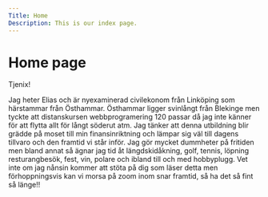 ```yaml
---
Title: Home
Description: This is our index page.
---
```


Home page
==========================

Tjenix!

Jag heter Elias och är nyexaminerad civilekonom från Linköping som härstammar från Östhammar. Östhammar ligger svinlångt från Blekinge men tyckte att distanskursen webbprogramering 120 passar då jag inte känner för att flytta allt för långt söderut atm. Jag tänker att denna utbildning blir grädde på moset till min finansinriktning och lämpar sig väl till dagens tillvaro och den framtid vi står inför. Jag gör mycket dummheter på fritiden men bland annat så ägnar jag tid åt längdskidåkning, golf, tennis, löpning resturangbesök, fest, vin, polare och ibland till och med hobbyplugg. Vet inte om jag nånsin kommer att stöta på dig som läser detta men förhoppningsvis kan vi morsa på zoom inom snar framtid, så ha det så fint så länge!!
